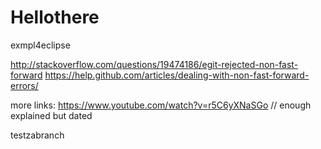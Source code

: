 # Hellothere
exmpl4eclipse


http://stackoverflow.com/questions/19474186/egit-rejected-non-fast-forward
https://help.github.com/articles/dealing-with-non-fast-forward-errors/


more links:
https://www.youtube.com/watch?v=r5C6yXNaSGo  // enough explained but dated

testzabranch
